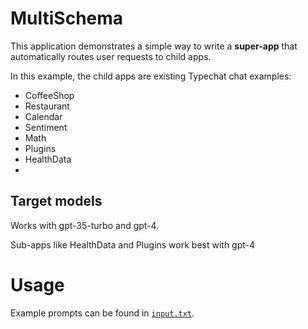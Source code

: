 ﻿# MultiSchema

This application demonstrates a simple way to write a **super-app** that automatically routes user requests to child apps. 

In this example, the child apps are existing Typechat chat examples:
* CoffeeShop
* Restaurant
* Calendar
* Sentiment
* Math
* Plugins
* HealthData
* 
## Target models
Works with gpt-35-turbo and gpt-4.

Sub-apps like HealthData and Plugins work best with gpt-4

# Usage
Example prompts can be found in [`input.txt`](input.txt).
